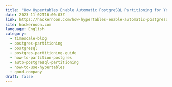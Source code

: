 ```yaml
---
title: "How Hypertables Enable Automatic PostgreSQL Partitioning for Your Datasets"
date: 2023-11-02T16:00:03Z
link: https://hackernoon.com/how-hypertables-enable-automatic-postgresql-partitioning-for-your-datasets?source=rss&utm_medium=RSS&utm_source=news.12bit.vn
site: hackernoon.com
language: English
category:
  - timescale-blog
  - postgres-partitioning
  - postgresql
  - postgres-partitioning-guide
  - how-to-partition-postgres
  - auto-postgresql-partitioning
  - how-to-use-hypertables
  - good-company
draft: false
---
```


